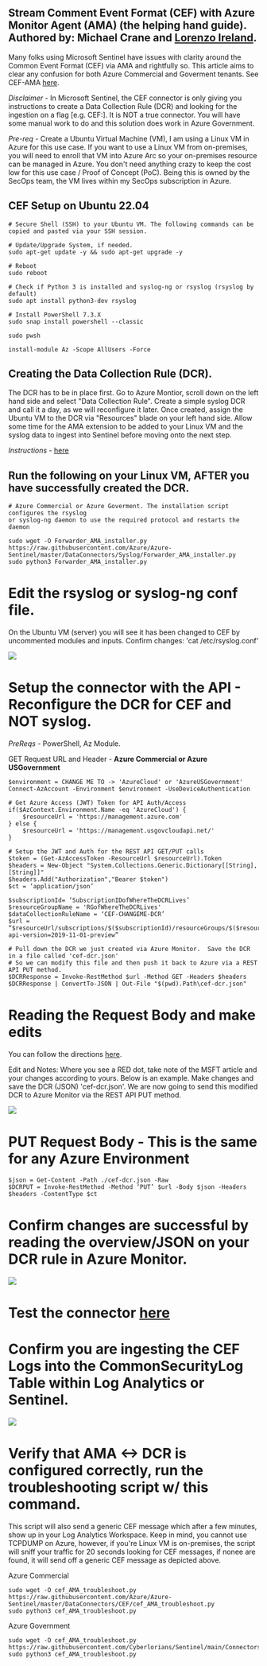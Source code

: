 ## Stream Comment Event Format (CEF) with Azure Monitor Agent (AMA) (the helping hand guide). Authored by: Michael Crane and [Lorenzo Ireland](https://github.com/dcodev1702). ##

Many folks using Microsoft Sentinel have issues with clarity around the Common Event Format (CEF) via AMA and rightfully so. This article aims to clear any confusion for both Azure Commercial and Goverment tenants. See CEF-AMA [here](https://learn.microsoft.com/en-us/azure/sentinel/connect-cef-ama).

*Disclaimer* - In Microsoft Sentinel, the CEF connector is only giving you instructions to create a Data Collection Rule (DCR) and looking for the ingestion on a flag [e.g. CEF:]. It is NOT a true connector. You will have some manual work to do and this solution does work in Azure Government. 

*Pre-req* - Create a Ubuntu Virtual Machine (VM), I am using a Linux VM in Azure for this use case. If you want to use a Linux VM from on-premises, you will need to enroll that VM into Azure Arc so your on-premises resource can be managed in Azure.  You don't need anything crazy to keep the cost low for this use case / Proof of Concept (PoC). Being this is owned by the SecOps team, the VM lives within my SecOps subscription in Azure.

## CEF Setup on Ubuntu 22.04

```
# Secure Shell (SSH) to your Ubuntu VM. The following commands can be copied and pasted via your SSH session.

# Update/Upgrade System, if needed.
sudo apt-get update -y && sudo apt-get upgrade -y

# Reboot
sudo reboot

# Check if Python 3 is installed and syslog-ng or rsyslog (rsyslog by default) 
sudo apt install python3-dev rsyslog

# Install PowerShell 7.3.X
sudo snap install powershell --classic

sudo pwsh

install-module Az -Scope AllUsers -Force

```

## Creating the Data Collection Rule (DCR).

The DCR has to be in place first. Go to Azure Montior, scroll down on the left hand side and select "Data Collection Rule".  Create a simple syslog DCR and call it a day, as we will reconfigure it later. Once created, assign the Ubuntu VM to the DCR via "Resources" blade on your left hand side.  Allow some time for the AMA extension to be added to your Linux VM and the syslog data to ingest into Sentinel before moving onto the next step. 

*Instructions* - [here](https://learn.microsoft.com/en-us/azure/sentinel/forward-syslog-monitor-agent)

## Run the following on your Linux VM, AFTER you have successfully created the DCR. 

```
# Azure Commercial or Azure Goverment. The installation script configures the rsyslog 
or syslog-ng daemon to use the required protocol and restarts the daemon

sudo wget -O Forwarder_AMA_installer.py https://raw.githubusercontent.com/Azure/Azure-Sentinel/master/DataConnectors/Syslog/Forwarder_AMA_installer.py
sudo python3 Forwarder_AMA_installer.py 

```
# Edit the rsyslog or syslog-ng conf file. 
On the Ubuntu VM (server) you will see it has been changed to CEF by uncommented modules and inputs. Confirm changes: 'cat /etc/rsyslog.conf'

![](https://github.com/Cyberlorians/uploadedimages/blob/main/cefmagrsyslog.png)

# Setup the connector with the API - Reconfigure the DCR for CEF and NOT syslog. 

*PreReqs* - PowerShell, Az Module.

GET Request URL and Header - **Azure Commercial or Azure USGovernment** 
 
```
$environment = CHANGE ME TO -> 'AzureCloud' or 'AzureUSGovernment'
Connect-AzAccount -Environment $environment -UseDeviceAuthentication

# Get Azure Access (JWT) Token for API Auth/Access 
if($AzContext.Environment.Name -eq 'AzureCloud') {
    $resourceUrl = 'https://management.azure.com'
} else {
    $resourceUrl = 'https://management.usgovcloudapi.net/'
}

# Setup the JWT and Auth for the REST API GET/PUT calls 
$token = (Get-AzAccessToken -ResourceUrl $resourceUrl).Token
$headers = New-Object "System.Collections.Generic.Dictionary[[String],[String]]"
$headers.Add("Authorization","Bearer $token")
$ct = ‘application/json’

$subscriptionId= ‘SubscriptionIDofWhereTheDCRLives’
$resourceGroupName = 'RGofWhereTheDCRLives'
$dataCollectionRuleName = ‘CEF-CHANGEME-DCR’
$url = “$resourceUrl/subscriptions/$($subscriptionId)/resourceGroups/$($resourceGroupName)/providers/Microsoft.Insights/dataCollectionRules/$($dataCollectionRuleName)?api-version=2019-11-01-preview”

# Pull down the DCR we just created via Azure Monitor.  Save the DCR in a file called 'cef-dcr.json'
# So we can modify this file and then push it back to Azure via a REST API PUT method.
$DCRResponse = Invoke-RestMethod $url -Method GET -Headers $headers
$DCRResponse | ConvertTo-JSON | Out-File "$(pwd).Path\cef-dcr.json"
```

# Reading the Request Body and make edits

You can follow the directions [here](https://learn.microsoft.com/en-us/azure/sentinel/connect-cef-ama#request-body). 

Edit and Notes: Where you see a RED dot, take note of the MSFT article and your changes according to yours. Below is an example. Make changes and save the DCR (JSON) 'cef-dcr.json'. We are now going to send this modified DCR to Azure Monitor via the REST API PUT method.

![](https://github.com/Cyberlorians/uploadedimages/blob/main/cefdcredit.png)

# PUT Request Body - **This is the same for any Azure Environment**

```
$json = Get-Content -Path ./cef-dcr.json -Raw
$DCRPUT = Invoke-RestMethod -Method ‘PUT’ $url -Body $json -Headers $headers -ContentType $ct
```

# Confirm changes are successful by reading the overview/JSON on your DCR rule in Azure Monitor.

![](https://github.com/Cyberlorians/uploadedimages/blob/main/CEFcompleteDCR.png)

# Test the connector [here](https://learn.microsoft.com/en-us/azure/sentinel/connect-cef-ama#test-the-connector)

# Confirm you are ingesting the CEF Logs into the CommonSecurityLog Table within Log Analytics or Sentinel.

![](https://github.com/Cyberlorians/uploadedimages/blob/main/SentinelCEFProof.png)

# Verify that AMA <-> DCR is configured correctly, run the troubleshooting script w/ this command.
This script will also send a generic CEF message which after a few minutes, show up in your Log Analytics Workspace.
Keep in mind, you cannot use TCPDUMP on Azure, however, if you're Linux VM is on-premises, the script will sniff your traffic for 20 seconds looking for CEF messages, if nonee are found, it will send off a generic CEF message as depicted above.

Azure Commercial
```
sudo wget -O cef_AMA_troubleshoot.py https://raw.githubusercontent.com/Azure/Azure-Sentinel/master/DataConnectors/CEF/cef_AMA_troubleshoot.py
sudo python3 cef_AMA_troubleshoot.py
```

Azure Government
```
sudo wget -O cef_AMA_troubleshoot.py https://raw.githubusercontent.com/Cyberlorians/Sentinel/main/Connectors/CEF/cef_AMA_troubleshoot.py
sudo python3 cef_AMA_troubleshoot.py
```
